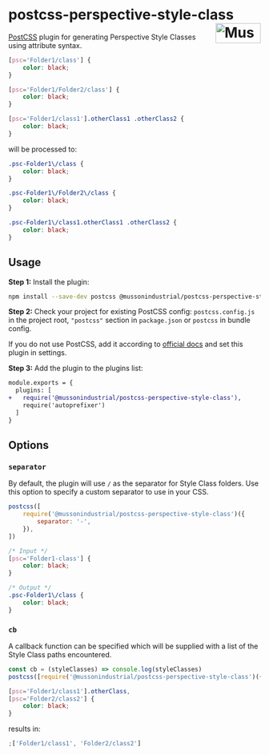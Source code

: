 # postcss-perspective-style-class[<img src="https://cdn.mussonindustrial.com/files/public/images/emblem.svg" alt="Musson Industrial Logo" width="90" height="40" align="right">][pyro]

[PostCSS] plugin for generating Perspective Style Classes using attribute syntax.

[PostCSS]: https://github.com/postcss/postcss

```css
[psc='Folder1/class'] {
    color: black;
}

[psc='Folder1/Folder2/class'] {
    color: black;
}

[psc='Folder1/class1'].otherClass1 .otherClass2 {
    color: black;
}
```

will be processed to:

```css
.psc-Folder1\/class {
    color: black;
}

.psc-Folder1\/Folder2\/class {
    color: black;
}

.psc-Folder1\/class1.otherClass1 .otherClass2 {
    color: black;
}
```

## Usage

**Step 1:** Install the plugin:

```sh
npm install --save-dev postcss @mussonindustrial/postcss-perspective-style-class
```

**Step 2:** Check your project for existing PostCSS config: `postcss.config.js` in the project root, `"postcss"` section in `package.json` or `postcss` in bundle config.

If you do not use PostCSS, add it according to [official docs] and set this plugin in settings.

**Step 3:** Add the plugin to the plugins list:

```diff
module.exports = {
  plugins: [
+   require('@mussonindustrial/postcss-perspective-style-class'),
    require('autoprefixer')
  ]
}
```

## Options

### `separator`

By default, the plugin will use `/` as the separator for Style Class folders.
Use this option to specify a custom separator to use in your CSS.

```js
postcss([
    require('@mussonindustrial/postcss-perspective-style-class')({
        separator: '-',
    }),
])
```

```css
/* Input */
[psc='Folder1-class'] {
    color: black;
}

/* Output */
.psc-Folder1\/class {
    color: black;
}
```

### `cb`

A callback function can be specified which will be supplied with a list of the Style Class paths encountered.

```js
const cb = (styleClasses) => console.log(styleClasses)
postcss([require('@mussonindustrial/postcss-perspective-style-class')({ cb })])
```

```css
[psc='Folder1/class1'].otherClass,
[psc='Folder2/class2'] {
    color: black;
}
```

results in:

```js
;['Folder1/class1', 'Folder2/class2']
```

[official docs]: https://github.com/postcss/postcss#usage
[pyro]: https://github.com/mussonindustrial/pyro
